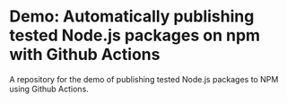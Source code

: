 # Demo: Automatically publishing tested Node.js packages on npm with Github Actions
A repository for the demo of publishing tested Node.js packages to NPM using Github Actions.
